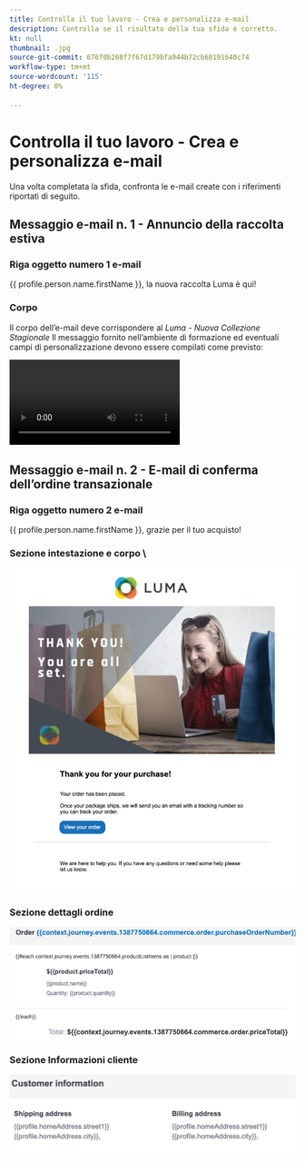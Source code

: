 ```yaml
---
title: Controlla il tuo lavoro - Crea e personalizza e-mail
description: Controlla se il risultato della tua sfida è corretto.
kt: null
thumbnail: .jpg
source-git-commit: 676f0b268f7f67d179bfa944b72cb68191640c74
workflow-type: tm+mt
source-wordcount: '115'
ht-degree: 0%

---
```



# Controlla il tuo lavoro - Crea e personalizza e-mail

Una volta completata la sfida, confronta le e-mail create con i riferimenti riportati di seguito.

## Messaggio e-mail n. 1 - Annuncio della raccolta estiva

### Riga oggetto numero 1 e-mail

{{ profile.person.name.firstName }}, la nuova raccolta Luma è qui!

### Corpo

Il corpo dell’e-mail deve corrispondere al *Luma - Nuova Collezione Stagionale* Il messaggio fornito nell’ambiente di formazione ed eventuali campi di personalizzazione devono essere compilati come previsto:

![Annuncio sulla collezione estiva](/help/challenges/assets/email-1.mov)

## Messaggio e-mail n. 2 - E-mail di conferma dell’ordine transazionale

### Riga oggetto numero 2 e-mail

{{ profile.person.name.firstName }}, grazie per il tuo acquisto!

### **Sezione intestazione e corpo** \

![Sezione Intestazione e corpo](/help/challenges/assets/email-header-and-body-1.png)

### **Sezione dettagli ordine**  

![Sezione dettagli ordine](/help/challenges/assets/order-detail-section.png)

### **Sezione Informazioni cliente**

![Informazioni sui clienti](/help/challenges/assets/customer-information-section.png)
